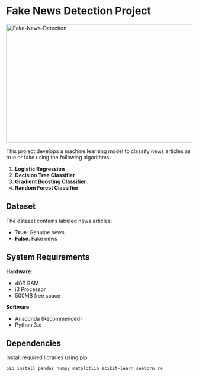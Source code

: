 # Fake News Detection Project

<img src="https://socialify.git.ci/kapilsinghnegi/Fake-News-Detection/image?description=1&font=Source%20Code%20Pro&forks=1&issues=1&language=1&name=1&owner=1&pattern=Charlie%20Brown&pulls=1&stargazers=1&theme=Dark" alt="Fake-News-Detection" width="1280" height="320" />

This project develops a machine learning model to classify news articles as true or fake using the following algorithms:
1. **Logistic Regression**
2. **Decision Tree Classifier**
3. **Gradient Boosting Classifier**
4. **Random Forest Classifier**

## Dataset

The dataset contains labeled news articles:
- **True**: Genuine news
- **False**: Fake news

## System Requirements

**Hardware**:  
- 4GB RAM  
- i3 Processor  
- 500MB free space  

**Software**:  
- Anaconda (Recommended)  
- Python 3.x  

## Dependencies

Install required libraries using pip:

```bash
pip install pandas numpy matplotlib scikit-learn seaborn re
